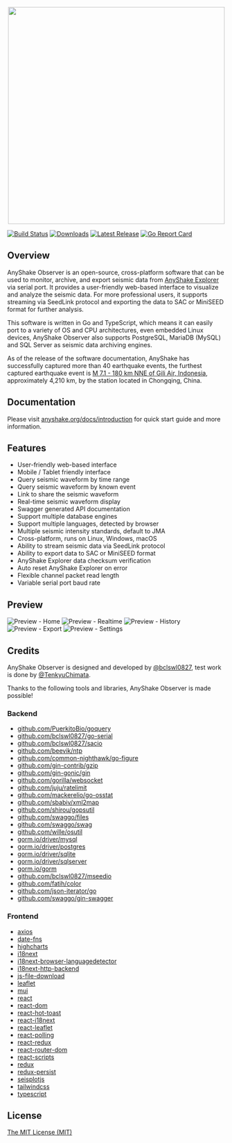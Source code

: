 <p align="center">
  <img src="https://raw.githubusercontent.com/anyshake/logotype/master/banner_observer.png" width="500"/>
</p>

[![Build Status](https://github.com/anyshake/observer/actions/workflows/release.yml/badge.svg)](https://github.com/anyshake/observer/actions/workflows/release.yml)
[![Downloads](https://img.shields.io/github/downloads/anyshake/observer/total.svg)](https://github.com/anyshake/observer/releases/latest)
[![Latest Release](https://img.shields.io/github/release/anyshake/observer.svg?style=flat-square)](https://github.com/anyshake/observer/releases/latest)
[![Go Report Card](https://goreportcard.com/badge/github.com/anyshake/observer?style=flat-square)](https://goreportcard.com/report/github.com/anyshake/observer)

## Overview

AnyShake Observer is an open-source, cross-platform software that can be used to monitor, archive, and export seismic data from [AnyShake Explorer](https://github.com/anyshake/explorer) via serial port. It provides a user-friendly web-based interface to visualize and analyze the seismic data. For more professional users, it supports streaming via SeedLink protocol and exporting the data to SAC or MiniSEED format for further analysis.

This software is written in Go and TypeScript, which means it can easily port to a variety of OS and CPU architectures, even embedded Linux devices, AnyShake Observer also supports PostgreSQL, MariaDB (MySQL) and SQL Server as seismic data archiving engines.

As of the release of the software documentation, AnyShake has successfully captured more than 40 earthquake events, the furthest captured earthquake event is [M 7.1 - 180 km NNE of Gili Air, Indonesia](https://earthquake.usgs.gov/earthquakes/eventpage/us7000krjx/executive), approximately 4,210 km, by the station located in Chongqing, China.

## Documentation

Please visit [anyshake.org/docs/introduction](https://anyshake.org/docs/introduction) for quick start guide and more information.

## Features

 - User-friendly web-based interface
 - Mobile / Tablet friendly interface
 - Query seismic waveform by time range
 - Query seismic waveform by known event
 - Link to share the seismic waveform
 - Real-time seismic waveform display
 - Swagger generated API documentation
 - Support multiple database engines
 - Support multiple languages, detected by browser
 - Multiple seismic intensity standards, default to JMA
 - Cross-platform, runs on Linux, Windows, macOS
 - Ability to stream seismic data via SeedLink protocol
 - Ability to export data to SAC or MiniSEED format
 - AnyShake Explorer data checksum verification
 - Auto reset AnyShake Explorer on error
 - Flexible channel packet read length
 - Variable serial port baud rate

## Preview

![Preview - Home](https://raw.githubusercontent.com/anyshake/logotype/master/preview_home.gif)
![Preview - Realtime](https://raw.githubusercontent.com/anyshake/logotype/master/preview_realtime.gif)
![Preview - History](https://raw.githubusercontent.com/anyshake/logotype/master/preview_history.gif)
![Preview - Export](https://raw.githubusercontent.com/anyshake/logotype/master/preview_export.gif)
![Preview - Settings](https://raw.githubusercontent.com/anyshake/logotype/master/preview_setting.gif)

## Credits

AnyShake Observer is designed and developed by [@bclswl0827](https://github.com/bclswl0827), test work is done by [@TenkyuChimata](https://github.com/TenkyuChimata).

Thanks to the following tools and libraries, AnyShake Observer is made possible!

### Backend

 - [github.com/PuerkitoBio/goquery](https://github.com/PuerkitoBio/goquery)
 - [github.com/bclswl0827/go-serial](https://github.com/bclswl0827/go-serial)
 - [github.com/bclswl0827/sacio](https://github.com/bclswl0827/sacio)
 - [github.com/beevik/ntp](https://github.com/beevik/ntp)
 - [github.com/common-nighthawk/go-figure](https://github.com/common-nighthawk/go-figure)
 - [github.com/gin-contrib/gzip](https://github.com/gin-contrib/gzip)
 - [github.com/gin-gonic/gin](https://github.com/gin-gonic/gin)
 - [github.com/gorilla/websocket](https://github.com/gorilla/websocket)
 - [github.com/juju/ratelimit](https://github.com/juju/ratelimit)
 - [github.com/mackerelio/go-osstat](https://github.com/mackerelio/go-osstat)
 - [github.com/sbabiv/xml2map](https://github.com/sbabiv/xml2map)
 - [github.com/shirou/gopsutil](https://github.com/shirou/gopsutil)
 - [github.com/swaggo/files](https://github.com/swaggo/files)
 - [github.com/swaggo/swag](https://github.com/swaggo/swag)
 - [github.com/wille/osutil](https://github.com/wille/osutil)
 - [gorm.io/driver/mysql](https://github.com/go-gorm/mysql)
 - [gorm.io/driver/postgres](https://github.com/go-gorm/postgres)
 - [gorm.io/driver/sqlite](https://github.com/go-gorm/sqlite)
 - [gorm.io/driver/sqlserver](https://github.com/go-gorm/sqlserver)
 - [gorm.io/gorm](https://gorm.io/)
 - [github.com/bclswl0827/mseedio](https://github.com/bclswl0827/mseedio)
 - [github.com/fatih/color](https://github.com/fatih/color)
 - [github.com/json-iterator/go](https://github.com/json-iterator/go)
 - [github.com/swaggo/gin-swagger](https://github.com/swaggo/gin-swagger)

### Frontend

 - [axios](https://axios-http.com/)
 - [date-fns](https://date-fns.org/)
 - [highcharts](https://www.highcharts.com/)
 - [i18next](https://www.i18next.com/)
 - [i18next-browser-languagedetector](https://github.com/i18next/i18next-browser-languageDetector)
 - [i18next-http-backend](https://github.com/i18next/i18next-http-backend)
 - [js-file-download](https://github.com/kennethjiang/js-file-download)
 - [leaflet](https://leafletjs.com/)
 - [mui](https://mui.com/)
 - [react](https://reactjs.org/)
 - [react-dom](https://reactjs.org/)
 - [react-hot-toast](https://react-hot-toast.com/)
 - [react-i18next](https://react.i18next.com/)
 - [react-leaflet](https://react-leaflet.js.org/)
 - [react-polling](https://github.com/vivek12345/react-polling)
 - [react-redux](https://react-redux.js.org/)
 - [react-router-dom](https://reactrouter.com/)
 - [react-scripts](https://github.com/facebook/create-react-app/tree/main/packages/react-scripts)
 - [redux](https://react-redux.js.org/)
 - [redux-persist](https://github.com/rt2zz/redux-persist)
 - [seisplotjs](https://github.com/crotwell/seisplotjs)
 - [tailwindcss](https://tailwindcss.com/)
 - [typescript](https://www.typescriptlang.org/)

## License

[The MIT License (MIT)](https://raw.githubusercontent.com/anyshake/observer/master/LICENSE)
